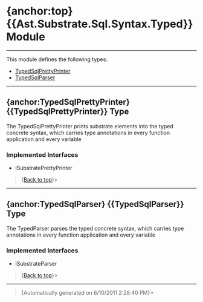 # {anchor:top} {{Ast.Substrate.Sql.Syntax.Typed}} Module
----
This module defines the following types:
* [TypedSqlPrettyPrinter](Ast.Substrate.Sql.Syntax.Typed-Module#TypedSqlPrettyPrinter)
* [TypedSqlParser](Ast.Substrate.Sql.Syntax.Typed-Module#TypedSqlParser)
----
## {anchor:TypedSqlPrettyPrinter} {{TypedSqlPrettyPrinter}} Type
The TypedSqlPrettyPrinter prints substrate elements into the typed concrete syntax, which carries type annotations in every function application and every  variable

### Implemented Interfaces
* ISubstratePrettyPrinter
>{[Back to top](#top)}>
----
## {anchor:TypedSqlParser} {{TypedSqlParser}} Type
The TypedParser parses the typed concrete syntax, which carries type  annotations in every function application and every variable

### Implemented Interfaces
* ISubstrateParser
>{[Back to top](#top)}>
----
>{Automatically generated on 6/10/2011 2:28:40 PM}>
